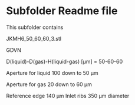# Subfolder Readme file
This subfolder contains

JKMH6_50_60_60_3.stl

GDVN

D(liquid)-D(gas)-H(liquid-gas) [µm] 
= 50-60-60

Aperture for liquid
100 down to 50 µm

Aperture for gas
20 down to 60 µm

Reference edge 140 µm
Inlet ribs 350 µm diameter
